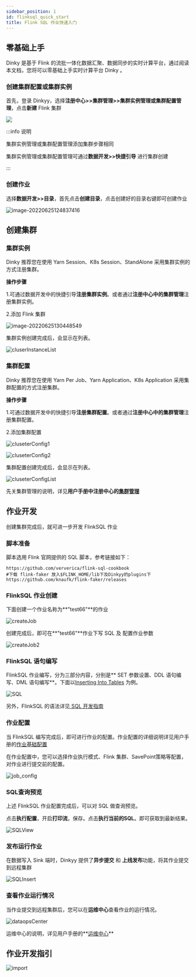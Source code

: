 ```yaml
---
sidebar_position: 1
id: flinksql_quick_start
title: Flink SQL 作业快速入门
---
```




## 零基础上手

Dinky 是基于 Flink 的流批一体化数据汇聚、数据同步的实时计算平台，通过阅读本文档，您将可以零基础上手实时计算平台 Dinky 。

### 创建集群配置或集群实例

首先，登录 Dinkyy，选择**注册中心>>集群管理>>集群实例管理或集群配置管理**，点击**新建** Flink 集群

![](http://www.aiwenmo.com/dinky/docs/zh-CN/quick_start/flinksql_quick_start/%E5%88%9B%E5%BB%BA%E9%9B%86%E7%BE%A4.png)

:::info 说明

集群实例管理或集群配置管理添加集群步骤相同

集群实例管理或集群配置管理可通过**数据开发>>快捷引导** 进行集群创建

:::

### 创建作业

选择**数据开发>>目录**，首先点击**创建目录**，点击创建好的目录右键即可创建作业

![image-20220625124837416](http://www.aiwenmo.com/dinky/docs/zh-CN/quick_start/flinksql_quick_start/image-20220625124837416.png)



## 创建集群

### 集群实例

Dinky 推荐您在使用 Yarn Session、K8s Session、StandAlone 采用集群实例的方式注册集群。

**操作步骤**

1.可通过数据开发中的快捷引导**注册集群实例**。或者通过**注册中心中的集群管理**注册集群实例。

2.添加 Flink 集群

![image-20220625130448549](http://www.aiwenmo.com/dinky/docs/zh-CN/quick_start/flinksql_quick_start/image-20220625130448549.png)

集群实例创建完成后，会显示在列表。

![cluserInstanceList](http://www.aiwenmo.com/dinky/docs/zh-CN/quick_start/flinksql_quick_start/cluserInstanceList.png)



### 集群配置

Dinky 推荐您在使用 Yarn Per Job、Yarn Application、K8s Application 采用集群配置的方式注册集群。

**操作步骤**

1.可通过数据开发中的快捷引导**注册集群配置**。或者通过**注册中心中的集群管理**注册集群配置。

2.添加集群配置

![cluseterConfig1](http://www.aiwenmo.com/dinky/docs/zh-CN/quick_start/flinksql_quick_start/cluseterConfig1.png)

![cluseterConfig2](http://www.aiwenmo.com/dinky/docs/zh-CN/quick_start/flinksql_quick_start/cluseterConfig2.png)



集群配置创建完成后，会显示在列表。

![cluseterConfigList](http://www.aiwenmo.com/dinky/docs/zh-CN/quick_start/flinksql_quick_start/cluseterConfigList.png)



先关集群管理的说明，详见**用户手册中注册中心的[集群管理](./administrator_guide/register_center/cluster_manage.md)**

## 作业开发

创建集群完成后，就可进一步开发 FlinkSQL 作业

### 脚本准备

脚本选用 Flink 官网提供的 SQL 脚本，参考链接如下：

```
https://github.com/ververica/flink-sql-cookbook
#下载 flink-faker 放入$FLINK_HOME/lib下及Dinkyy的plugins下
https://github.com/knaufk/flink-faker/releases
```



### FlinkSQL 作业创建

下面创建一个作业名称为**"test66"**的作业

![createJob](http://www.aiwenmo.com/dinky/docs/zh-CN/quick_start/flinksql_quick_start/createJob.png)

创建完成后，即可在**"test66"**作业下写 SQL 及 配置作业参数

![createJob2](http://www.aiwenmo.com/dinky/docs/zh-CN/quick_start/flinksql_quick_start/createJob2.png)



### FlinkSQL 语句编写

FlinkSQL 作业编写，分为三部分内容，分别是** SET 参数设置、DDL 语句编写、DML 语句编写**。下面以[Inserting Into Tables](https://github.com/ververica/flink-sql-cookbook/blob/main/foundations/02_insert_into/02_insert_into.md) 为例。

![SQL](http://www.aiwenmo.com/dinky/docs/zh-CN/quick_start/flinksql_quick_start/SQL.png)

另外，FlinkSQL 的语法详见[ SQL 开发指南](./sql_development_guide/development_guide_overview.md)

### 作业配置

当 FlinkSQL 编写完成后，即可进行作业的配置。作业配置的详细说明详见用户手册的[作业基础配置](./administrator_guide/studio/job_config.md)

在作业配置中，您可以选择作业执行模式、Flink 集群、SavePoint策略等配置，对作业进行提交前的配置。

![job_config](http://www.aiwenmo.com/dinky/docs/zh-CN/quick_start/flinksql_quick_start/job_config.png)

### SQL查询预览

上述 FlinkSQL 作业配置完成后，可以对 SQL 做查询预览。

点击**执行配置**，开启**打印流**，保存。点击**执行当前的SQL**。即可获取到最新结果。

![SQLView](http://www.aiwenmo.com/dinky/docs/zh-CN/quick_start/flinksql_quick_start/SQLView.png)



### 发布运行作业

在数据写入 Sink 端时，Dinkyy 提供了**异步提交** 和 **上线发布**功能，将其作业提交到远程集群

![SQLInsert](http://www.aiwenmo.com/dinky/docs/zh-CN/quick_start/flinksql_quick_start/SQLInsert.png)



### 查看作业运行情况

当作业提交到远程集群后，您可以在**运维中心**查看作业的运行情况。

![dataopsCenter](http://www.aiwenmo.com/dinky/docs/zh-CN/quick_start/flinksql_quick_start/dataopsCenter.png)

运维中心的说明，详见用户手册的**[运维中心](./administrator_guide/devops_center/deveops_center_intro.md)**

## 作业开发指引

![import](http://www.aiwenmo.com/dinky/docs/zh-CN/quick_start/flinksql_quick_start/import.png)

